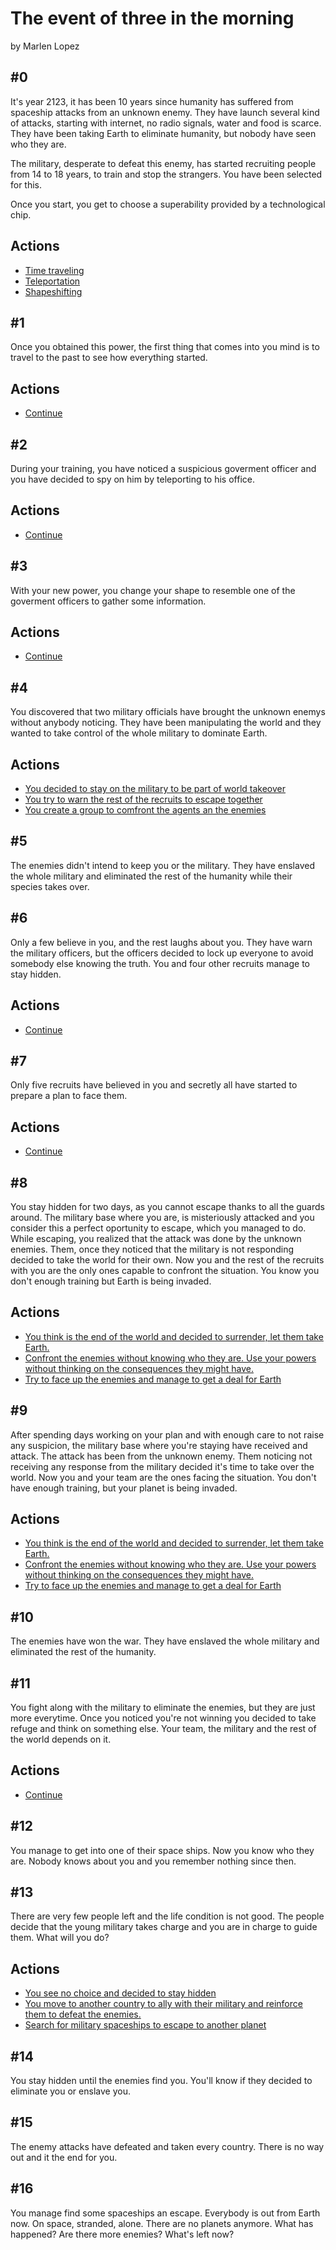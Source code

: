# The event of three in the morning
by Marlen Lopez

## #0
It's year 2123, it has been 10 years since humanity has suffered from spaceship attacks from an unknown enemy. They have launch several kind of attacks, starting with internet, no radio signals, water and food is scarce. They have been taking Earth to eliminate humanity, but nobody have seen who they are.

The military, desperate to defeat this enemy, has started recruiting people from 14 to 18 years, to train and stop the strangers. You have been selected for this.

Once you start, you get to choose a superability provided by a technological chip.

## Actions
* [Time traveling](#1)
* [Teleportation](#2)
* [Shapeshifting](#3)

## #1
Once you obtained this power, the first thing that comes into you mind is to travel to the past to see how everything started.

## Actions
* [Continue](#4)

## #2
During your training, you have noticed a suspicious goverment officer and you have decided to spy on him by teleporting to his office.

## Actions
* [Continue](#4)

## #3
With your new power, you change your shape to resemble one of the goverment officers to gather some information.

## Actions
* [Continue](#4)

## #4
You discovered that two military officials have brought the unknown enemys without anybody noticing. They have been manipulating the world and they wanted to take control of the whole military to dominate Earth.

## Actions
* [You decided to stay on the military to be part of world takeover](#5)
* [You try to warn the rest of the recruits to escape together](#6)
* [You create a group to comfront the agents an the enemies](#7)

## #5
The enemies didn't intend to keep you or the military. They have enslaved the whole military and eliminated the rest of the humanity while their species takes over.

## #6
Only a few believe in you, and the rest laughs about you. They have warn the military officers, but the officers decided to lock up everyone to avoid somebody else knowing the truth. You and four other recruits manage to stay hidden.

## Actions
* [Continue](#8)

## #7
Only five recruits have believed in you and secretly all have started to prepare a plan to face them.

## Actions
* [Continue](#9)

## #8

You stay hidden for two days, as you cannot escape thanks to all the guards around. The military base where you are, is misteriously attacked and you consider this a perfect oportunity to escape, which you managed to do. While escaping, you realized that the attack was done by the unknown enemies. Them, once they noticed that the military is not responding decided to take the world for their own. Now you and the rest of the recruits with you are the only ones capable to confront the situation. You know you don't enough training but Earth is being invaded.

## Actions
* [You think is the end of the world and decided to surrender, let them take Earth.](#10)
* [Confront the enemies without knowing who they are. Use your powers without thinking on the consequences they might have.](#11)
* [Try to face up the enemies and manage to get a deal for Earth](#12)

## #9

After spending days working on your plan and with enough care to not raise any suspicion, the military base where you're staying have received and attack. The attack has been from the unknown enemy. Them noticing not receiving any response from the military decided it's time to take over the world. Now you and your team are the ones facing the situation. You don't have enough training, but your planet is being invaded.

## Actions
* [You think is the end of the world and decided to surrender, let them take Earth.](#10)
* [Confront the enemies without knowing who they are. Use your powers without thinking on the consequences they might have.](#11)
* [Try to face up the enemies and manage to get a deal for Earth](#12)

## #10
The enemies have won the war. They have enslaved the whole military and eliminated the rest of the humanity.

## #11
You fight along with the military to eliminate the enemies, but they are just more everytime. Once you noticed you're not winning you decided to take refuge and think on something else. Your team, the military and the rest of the world depends on it.

## Actions
* [Continue](#13)

## #12
You manage to get into one of their space ships. Now you know who they are. Nobody knows about you and you remember nothing since then.

## #13
There are very few people left and the life condition is not good. The people decide that the young military takes charge and you are in charge to guide them. What will you do?

## Actions
* [You see no choice and decided to stay hidden](#14)
* [You move to another country to ally with their military and reinforce them to defeat the enemies.](#15)
* [Search for military spaceships to escape to another planet](#16)

## #14
You stay hidden until the enemies find you. You'll know if they decided to eliminate you or enslave you.

## #15
The enemy attacks have defeated and taken every country. There is no way out and it the end for you.

## #16
You manage find some spaceships an escape. Everybody is out from Earth now. On space, stranded, alone. There are no planets anymore. What has happened? Are there more enemies? What's left now?